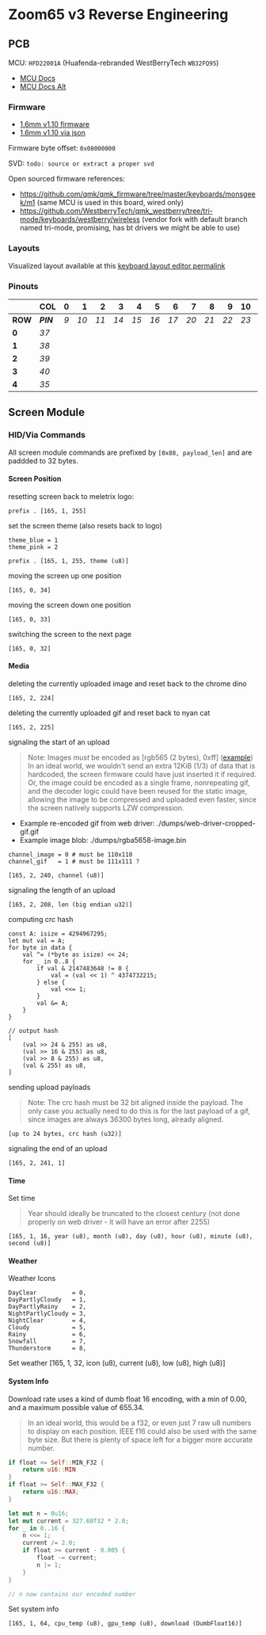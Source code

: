 # Zoom65 v3 Reverse Engineering

## PCB

MCU: `HFD22001A` (Huafenda-rebranded WestBerryTech `WB32FQ95`)

- [MCU Docs](./docs/EN_RM2905025_WB32FQ95xx_V01.pdf)
- [MCU Docs Alt](./docs/EN_DS1905020_WB32FQ95xC_V01.pdf)

### Firmware

- [1.6mm v1.10 firmware](./firmware/ZOOM65V3_UK_via_v1_10_20241008.bin)
- [1.6mm v1.10 via json](./layout/ZOOM65_v3_uk_via_v1.01_20240827.json)

Firmware byte offset: `0x08000000`

SVD: `todo: source or extract a proper svd`

Open sourced firmware references:
- https://github.com/qmk/qmk_firmware/tree/master/keyboards/monsgeek/m1 (same MCU is used in this board, wired only)
- https://github.com/WestberryTech/qmk_westberry/tree/tri-mode/keyboards/westberry/wireless (vendor fork with default branch named tri-mode, promising, has bt drivers we might be able to use)

### Layouts

Visualized layout available at this [keyboard layout editor permalink](https://www.keyboard-layout-editor.com/##@_name=Zoom65%20v3&author=Meletrix%3B&@_x:2.5&c=%23aaaaaa%3B&=0,0&_c=%23cccccc%3B&=0,1&=0,2&=0,3&=0,4&=0,5&=0,6&=0,7&=0,8&=0,9&=0,10&=0,11&=0,12&_c=%23777777&w:2%3B&=0,13&_c=%23cccccc%3B&=0,14%0A%0A%0A3,0&_x:0.25%3B&=0,15%0A%0A%0A3,1%0A%0A%0A%0A%0A%0Ae0%3B&@_x:2.5&c=%23777777&w:1.5%3B&=1,0&_c=%23cccccc%3B&=1,1&=1,2&=1,3&=1,4&=1,5&=1,6&=1,7&=1,8&=1,9&=1,10&=1,11&=1,12&_x:0.25&c=%23aaaaaa&w:1.25&h:2&w2:1.5&h2:1&x2:-0.25%3B&=2,13%0A%0A%0A1,0&_c=%23777777%3B&=1,15&_x:1&w:1.5%3B&=1,13%0A%0A%0A1,1%3B&@_x:2.5&w:1.75%3B&=2,0&_c=%23cccccc%3B&=2,1&=2,2&=2,3&=2,4&=2,5&=2,6&=2,7&=2,8&=2,9&=2,10&=2,11&=2,12%0A%0A%0A1,0&_x:1.25&c=%23777777%3B&=2,15&_x:0.25&c=%23aaaaaa&w:2.25%3B&=2,13%0A%0A%0A1,1%3B&@_c=%23777777&w:1.25%3B&=3,0%0A%0A%0A0,1&_c=%23cccccc%3B&=3,11%0A%0A%0A0,1&_x:0.25&c=%23777777&w:2.25%3B&=3,0%0A%0A%0A0,0&_c=%23cccccc%3B&=3,1&=3,2&=3,3&=3,4&=3,5&=3,6&=3,7&=3,8&=3,9&=3,10&_c=%23777777&w:1.75%3B&=3,13&=3,14&=3,15%3B&@_x:2.5&w:1.25%3B&=4,0&_w:1.25%3B&=4,1&_w:1.25%3B&=4,2&_c=%23aaaaaa&w:6.25%3B&=4,5%0A%0A%0A2,0&_c=%23777777&w:1.25%3B&=4,10&_w:1.25%3B&=4,11&_x:0.5%3B&=4,13&=4,14&=4,15%3B&@_x:6.25&c=%23aaaaaa&w:2.25%3B&=4,3%0A%0A%0A2,1&_w:1.25%3B&=4,5%0A%0A%0A2,1&_w:2.75%3B&=4,7%0A%0A%0A2,1)

### Pinouts

|         | COL       |   0 |    1 |    2 |    3 |    4 |    5 |    6 |    7 |    8 |    9 |   10 |   11 |   12 |   13 |   14 |   15 |
|---------|-----------|----:|-----:|-----:|-----:|-----:|-----:|-----:|-----:|-----:|-----:|-----:|-----:|-----:|-----:|-----:|-----:|
| **ROW** | **_PIN_** | _9_ | _10_ | _11_ | _14_ | _15_ | _16_ | _17_ | _20_ | _21_ | _22_ | _23_ | _24_ | _25_ | _26_ | _27_ | _28_ |
|   **0** |      _37_ |     |      |      |      |      |      |      |      |      |      |      |      |      |      |      |      |
|   **1** |      _38_ |     |      |      |      |      |      |      |      |      |      |      |      |      |      |      |      |
|   **2** |      _39_ |     |      |      |      |      |      |      |      |      |      |      |      |      |      |      |      |
|   **3** |      _40_ |     |      |      |      |      |      |      |      |      |      |      |      |      |      |      |      |
|   **4** |      _35_ |     |      |      |      |      |      |      |      |      |      |      |      |      |      |      |      |

## Screen Module

### HID/Via Commands

All screen module commands are prefixed by `[0x88, payload_len]` and are paddded to 32 bytes.

#### Screen Position

resetting screen back to meletrix logo:
```
prefix . [165, 1, 255]
```

set the screen theme (also resets back to logo)
```
theme_blue = 1
theme_pink = 2

prefix . [165, 1, 255, theme (u8)]
```

moving the screen up one position
```
[165, 0, 34]
```

moving the screen down one position
```
[165, 0, 33]
```

switching the screen to the next page
```
[165, 0, 32]
```

#### Media

deleting the currently uploaded image and reset back to the chrome dino
```
[165, 2, 224]
```

deleting the currently uploaded gif and reset back to nyan cat
```
[165, 2, 225]
```

signaling the start of an upload

> Note: Images *must* be encoded as [rgb565 (2 bytes), 0xff] ([example](./dumps/rgba5658-image.bin))
>       In an ideal world, we wouldn't send an extra 12KiB (1/3) of data that is hardcoded,
>       the screen firmware could have just inserted it if required.
>       Or, the image could be encoded as a single frame, nonrepeating gif, and the decoder
>       logic could have been reused for the static image, allowing the image to be compressed
>       and uploaded even faster, since the screen natively supports LZW compression.

- Example re-encoded gif from web driver: ./dumps/web-driver-cropped-gif.gif
- Example image blob: ./dumps/rgba5658-image.bin

```
channel_image = 0 # must be 110x110
channel_gif   = 1 # must be 111x111 ?

[165, 2, 240, channel (u8)]
```

signaling the length of an upload
```
[165, 2, 208, len (big endian u32)]
```

computing crc hash
```
const A: isize = 4294967295;
let mut val = A;
for byte in data {
    val ^= (*byte as isize) << 24;
    for _ in 0..8 {
        if val & 2147483648 != 0 {
            val = (val << 1) ^ 4374732215;
        } else {
            val <<= 1;
        }
        val &= A;
    }
}

// output hash
[
    (val >> 24 & 255) as u8,
    (val >> 16 & 255) as u8,
    (val >> 8 & 255) as u8,
    (val & 255) as u8,
]
```

sending upload payloads

> Note: The crc hash must be 32 bit aligned inside the payload.
>       The only case you actually need to do this is for the last payload
>       of a gif, since images are always 36300 bytes long, already aligned.

```
[up to 24 bytes, crc hash (u32)]
```

signaling the end of an upload
```
[165, 2, 241, 1]
```

#### Time

Set time
> Year should ideally be truncated to the closest century (not done properly on web driver - it will have an error after 2255)
```
[165, 1, 16, year (u8), month (u8), day (u8), hour (u8), minute (u8), second (u8)]
```

#### Weather

Weather Icons
```
DayClear          = 0,
DayPartlyCloudy   = 1,
DayPartlyRainy    = 2,
NightPartlyCloudy = 3,
NightClear        = 4,
Cloudy            = 5,
Rainy             = 6,
Snowfall          = 7,
Thunderstorm      = 8,
```

Set weather
[165, 1, 32, icon (u8), current (u8), low (u8), high (u8)]

#### System Info

Download rate uses a kind of dumb float 16 encoding, with a min of 0.00, and a maximum possible value of 655.34.

> In an ideal world, this would be a f32, or even just 7 raw u8 numbers to display on each position. IEEE f16 could also be used with the same byte size. But there is plenty of space left for a bigger more accurate number.

```rust
if float <= Self::MIN_F32 {
    return u16::MIN
}
if float >= Self::MAX_F32 {
    return u16::MAX;
}

let mut n = 0u16;
let mut current = 327.68f32 * 2.0;
for _ in 0..16 {
    n <<= 1;
    current /= 2.0;
    if float >= current - 0.005 {
        float -= current;
        n |= 1;
    }
}

// n now contains our encoded number
```

Set system info
```
[165, 1, 64, cpu_temp (u8), gpu_temp (u8), download (DumbFloat16)]
```


